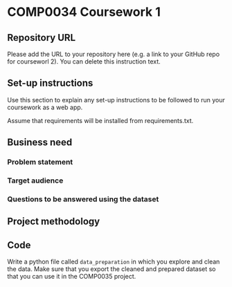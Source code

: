 # COMP0034 Coursework 1

## Repository URL

Please add the URL to your repository here (e.g. a link to your GitHub repo for courseworl 2). You can delete this
instruction text.

## Set-up instructions

Use this section to explain any set-up instructions to be followed to run your coursework as a web app.

Assume that requirements will be installed from requirements.txt.

## Business need

### Problem statement

### Target audience

### Questions to be answered using the dataset

## Project methodology

## Code

Write a python file called `data_preparation` in which you explore and clean the data. Make sure that you export the
cleaned and prepared dataset so that you can use it in the COMP0035 project.
